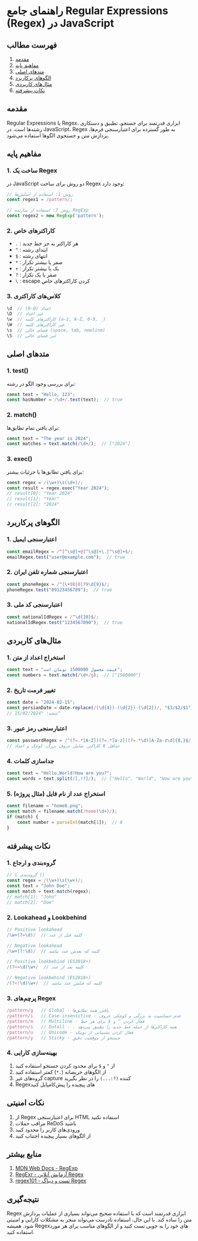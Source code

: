 # راهنمای جامع Regular Expressions (Regex) در JavaScript

## فهرست مطالب
1. [مقدمه](#مقدمه)
2. [مفاهیم پایه](#مفاهیم-پایه)
3. [متدهای اصلی](#متدهای-اصلی)
4. [الگوهای پرکاربرد](#الگوهای-پرکاربرد)
5. [مثال‌های کاربردی](#مثال‌های-کاربردی)
6. [نکات پیشرفته](#نکات-پیشرفته)

## مقدمه
Regular Expressions یا Regex، ابزاری قدرتمند برای جستجو، تطبیق و دستکاری رشته‌ها است. در JavaScript، Regex به طور گسترده برای اعتبارسنجی فرم‌ها، پردازش متن و جستجوی الگوها استفاده می‌شود.

## مفاهیم پایه

### 1. ساخت یک Regex
در JavaScript دو روش برای ساخت Regex وجود دارد:

```javascript
// روش 1: استفاده از اسلش‌ها
const regex1 = /pattern/;

// روش 2: استفاده از سازنده RegExp
const regex2 = new RegExp('pattern');
```

### 2. کاراکترهای خاص
- `.` : هر کاراکتر به جز خط جدید
- `^` : ابتدای رشته
- `$` : انتهای رشته
- `*` : صفر یا بیشتر تکرار
- `+` : یک یا بیشتر تکرار
- `?` : صفر یا یک تکرار
- `\` : escape کردن کاراکترهای خاص

### 3. کلاس‌های کاراکتری
```javascript
\d  // اعداد (0-9)
\D  // غیر اعداد
\w  // کاراکترهای کلمه (a-z, A-Z, 0-9, _)
\W  // غیر کاراکترهای کلمه
\s  // فضای خالی (space, tab, newline)
\S  // غیر فضای خالی
```

## متدهای اصلی

### 1. test()
برای بررسی وجود الگو در رشته:
```javascript
const text = "Hello, 123";
const hasNumber = /\d+/.test(text);  // true
```

### 2. match()
برای یافتن تمام تطابق‌ها:
```javascript
const text = "The year is 2024";
const matches = text.match(/\d+/);  // ["2024"]
```

### 3. exec()
برای یافتن تطابق‌ها با جزئیات بیشتر:
```javascript
const regex = /(\w+)\s(\d+)/;
const result = regex.exec("Year 2024");
// result[0]: "Year 2024"
// result[1]: "Year"
// result[2]: "2024"
```

## الگوهای پرکاربرد

### 1. اعتبارسنجی ایمیل
```javascript
const emailRegex = /^[^\s@]+@[^\s@]+\.[^\s@]+$/;
emailRegex.test("user@example.com");  // true
```

### 2. اعتبارسنجی شماره تلفن ایران
```javascript
const phoneRegex = /^(\+98|0)?9\d{9}$/;
phoneRegex.test("09123456789");  // true
```

### 3. اعتبارسنجی کد ملی
```javascript
const nationalIdRegex = /^\d{10}$/;
nationalIdRegex.test("1234567890");  // true
```

## مثال‌های کاربردی

### 1. استخراج اعداد از متن
```javascript
const text = "قیمت محصول 1500000 تومان است";
const numbers = text.match(/\d+/g);  // ["1500000"]
```

### 2. تغییر فرمت تاریخ
```javascript
const date = "2024-02-15";
const persianDate = date.replace(/(\d{4})-(\d{2})-(\d{2})/, "$3/$2/$1");
// نتیجه: "15/02/2024"
```

### 3. اعتبارسنجی رمز عبور
```javascript
const passwordRegex = /^(?=.*[A-Z])(?=.*[a-z])(?=.*\d)[A-Za-z\d]{8,}$/;
// حداقل 8 کاراکتر، شامل حروف بزرگ، کوچک و اعداد
```

### 4. جداسازی کلمات
```javascript
const text = "Hello,World!How are you?";
const words = text.split(/[,!?]/);  // ["Hello", "World", "How are you", ""]
```

### 5. استخراج عدد از نام فایل (مثال پروژه)
```javascript
const filename = "home8.png";
const match = filename.match(/home(\d+)/);
if (match) {
    const number = parseInt(match[1]);  // 8
}
```

## نکات پیشرفته

### 1. گروه‌بندی و ارجاع
```javascript
// گروه‌بندی با ()
const regex = /(\w+)\s(\w+)/;
const text = "John Doe";
const match = text.match(regex);
// match[1]: "John"
// match[2]: "Doe"
```

### 2. Lookahead و Lookbehind
```javascript
// Positive lookahead
/\w+(?=\d)/  // کلمه قبل از عدد

// Negative lookahead
/\w+(?!\d)/  // کلمه که بعدش عدد نباشد

// Positive lookbehind (ES2018+)
/(?<=\d)\w+/  // کلمه بعد از عدد

// Negative lookbehind (ES2018+)
/(?<!\d)\w+/  // کلمه که قبلش عدد نباشد
```

### 3. پرچم‌های Regex
```javascript
/pattern/g   // Global - یافتن همه تطابق‌ها
/pattern/i   // Case-insensitive - عدم حساسیت به بزرگی و کوچکی حروف
/pattern/m   // Multiline - فعال کردن ^ و $ برای هر خط
/pattern/s   // Dotall - . همه کاراکترها از جمله خط جدید را تطبیق می‌دهد
/pattern/u   // Unicode - فعال کردن پشتیبانی از یونیکد
/pattern/y   // Sticky - جستجو از موقعیت دقیق
```

### 4. بهینه‌سازی کارایی
1. از `^` و `$` برای محدود کردن جستجو استفاده کنید
2. از الگوهای حریصانه (`.*`) کمتر استفاده کنید
3. گروه‌های غیر capture کننده `(?:...)` را در نظر بگیرید
4. Regex‌های پیچیده را پیش‌کامپایل کنید

## نکات امنیتی
1. از Regex برای اعتبارسنجی HTML استفاده نکنید
2. مراقب حملات ReDoS باشید
3. ورودی‌های کاربر را محدود کنید
4. از الگوهای بسیار پیچیده اجتناب کنید

## منابع بیشتر
1. [MDN Web Docs - RegExp](https://developer.mozilla.org/en-US/docs/Web/JavaScript/Reference/Global_Objects/RegExp)
2. [RegExr - آزمایش آنلاین Regex](https://regexr.com/)
3. [regex101 - تست و دیباگ Regex](https://regex101.com/)

## نتیجه‌گیری
Regex ابزاری قدرتمند است که با استفاده صحیح می‌تواند بسیاری از عملیات پردازش متن را ساده کند. با این حال، استفاده نادرست می‌تواند منجر به مشکلات کارایی و امنیتی شود. همیشه Regex‌های خود را به خوبی تست کنید و از الگوهای مناسب برای هر مورد استفاده کنید.